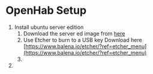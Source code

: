 
# OpenHab Setup
1. Install ubuntu server edition
	1. Download the server ed image from [here](https://ubuntu.com/download/server/thank-you?version=20.04.1&architecture=amd64)
	2. Use Etcher to burn to a USB key Download here [https://www.balena.io/etcher/?ref=etcher_menu](https://www.balena.io/etcher/?ref=etcher_menu)
	3.  
2. 
<!--stackedit_data:
eyJoaXN0b3J5IjpbMTEwMTA5MDU3OCwxODcxMjM5NjQsLTExMz
MwNzcwMDJdfQ==
-->